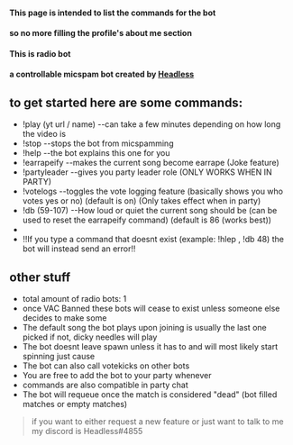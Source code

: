 #### This page is intended to list the commands for the bot
#### so no more filling the profile's about me section

#### This is radio bot
#### a controllable micspam bot created by [Headless](https://steamcommunity.com/id/HeadlessHorselessHorseman/)

## to get started here are some commands:
- !play (yt url / name)  --can take a few minutes depending on how long the video is
- !stop                         --stops the bot from micspamming
- !help                         --the bot explains this one for you
- !earrapeify                --makes the current song become earrape (Joke feature)
- !partyleader               --gives you party leader role (ONLY WORKS WHEN IN PARTY)
- !votelogs                  --toggles the vote logging feature (basically shows you who votes yes or no) (default is on) (Only takes effect when in party)
- !db (59-107)               --How loud or quiet the current song should be (can be used to reset the earrapeify command) (default is 86 (works best))
- 
- !!If you type a command that doesnt exist (example: !hlep , !db 48) the bot will instead send an error!!

## other stuff
- total amount of radio bots: 1
- once VAC Banned these bots will cease to exist unless someone else decides to make some
- The default song the bot plays upon joining is usually the last one picked if not, dicky needles will play
- The bot doesnt leave spawn unless it has to and will most likely start spinning just cause
- The bot can also call votekicks on other bots
- You are free to add the bot to your party whenever
- commands are also compatible in party chat
- The bot will requeue once the match is considered "dead" (bot filled matches or empty matches)

> if you want to either request a new feature or just want to talk to me my discord is Headless#4855
